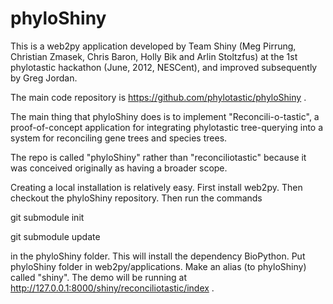 phyloShiny
==========

This is a web2py application developed by Team Shiny (Meg Pirrung, Christian Zmasek, Chris Baron, Holly Bik and Arlin Stoltzfus) at the 1st phylotastic hackathon (June, 2012, NESCent), and improved subsequently by Greg Jordan.

The main code repository is https://github.com/phylotastic/phyloShiny .

The main thing that phyloShiny does is to implement "Reconcili-o-tastic", a proof-of-concept application for integrating phylotastic tree-querying into a system for reconciling gene trees and species trees.

The repo is called "phyloShiny" rather than "reconciliotastic" because it was conceived originally as having a broader scope.

Creating a local installation is relatively easy. First install web2py. Then checkout the phyloShiny repository. Then run the commands

git submodule init

git submodule update

in the phyloShiny folder. This will install the dependency BioPython. Put phyloShiny folder in web2py/applications. Make an alias (to phyloShiny) called "shiny". The demo will be running at http://127.0.0.1:8000/shiny/reconciliotastic/index . 
